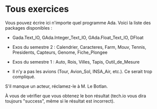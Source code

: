 # Tous exercices

Vous pouvez écrire ici n'importe quel programme Ada. Voici la liste des packages disponibles :

 * Gada.Text_IO, GAda.Integer_Text_IO, GAda.Float_Text_IO, DFloat

 * Exos du semestre 2 : Calendrier, Caracteres, Farm, Mouv, Tennis, Presidents, Capteurs, Genome, Fiche_Plongee

 * Exos du semestre 1 : Auto, Rois, Villes, Tapis, Outil_de_Mesure

 * Il n'y a pas les avions (Tour, Avion_Sol, INSA_Air, etc.). Ce serait trop compliqué.


S'il manque un acteur, réclamez-le à M. Le Botlan.


À vous de vérifier que vous obtenez le bon résultat (tech.io vous dira toujours "success", même si le résultat est incorrect).